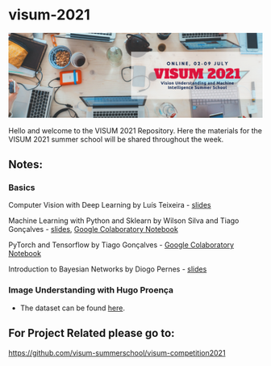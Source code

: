 # visum-2021
![VISUM2021](VISUM2021_banner.png)

Hello and welcome to the VISUM 2021 Repository.
Here the materials for the VISUM 2021 summer school will be shared throughout the week.

## Notes:

### Basics
Computer Vision with Deep Learning by Luís Teixeira - [slides](https://drive.google.com/file/d/1FMBehM0hHxcDo7wi9tokGErN5hJlPc-p/view?usp=sharing)

Machine Learning with Python and Sklearn by Wilson Silva and Tiago Gonçalves - [slides](basics/VISUM_basics_Machine_Learning_with_Python_and_Sklearn.pdf), [Google Colaboratory Notebook](https://colab.research.google.com/drive/1ZXYpsBx6y74LULldLLgwcFNdHRkoixtf?usp=sharing)

PyTorch and Tensorflow by Tiago Gonçalves - [Google Colaboratory Notebook](https://colab.research.google.com/drive/1rFqDKcUQaXBO_z6Xoht3taggcbLi47-n?usp=sharing)

Introduction to Bayesian Networks by Diogo Pernes - [slides](https://github.com/visum-summerschool/visum-2021/blob/main/basics/VISUM_basics_Introduction_Bayesian_Networks.pdf)

### Image Understanding with Hugo Proença
* The dataset can be found [here](https://drive.google.com/file/d/1MDXSL97hyr6daBZUHdqJxGi8XL7S7StQ/view?usp=sharing).

## For Project Related please go to:
https://github.com/visum-summerschool/visum-competition2021
